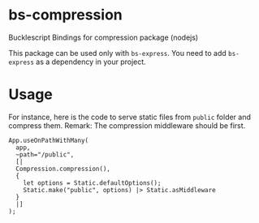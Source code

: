 # bs-compression
Bucklescript Bindings for compression package (nodejs)

This package can be used only with `bs-express`. You need to add `bs-express` as a dependency in your project.

# Usage 

For instance, here is the code to serve static files from `public` folder and compress them.
Remark: The compression middleware should be first.
```reason
App.useOnPathWithMany(
  app,
  ~path="/public",
  [|
  Compression.compression(),
  {
    let options = Static.defaultOptions();
    Static.make("public", options) |> Static.asMiddleware
  }
  |]
);
```
